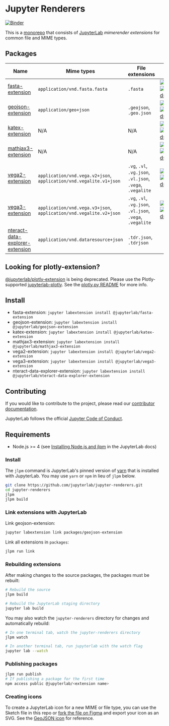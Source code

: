 # Jupyter Renderers

[![Binder](https://beta.mybinder.org/badge.svg)](https://mybinder.org/v2/gh/jupyterlab/jupyter-renderers/master?urlpath=lab/tree/notebooks)

This is a
[monorepo](https://github.com/lerna/lerna#what-does-a-lerna-repo-look-like) that
consists of [JupyterLab](https://github.com/jupyterlab/jupyterlab) _mimerender extensions_ for common file and MIME types.

## Packages

| Name                                                                        | Mime types                                                         | File extensions                                            | Info                                                                                                                                                                                                                                                                                       |
| --------------------------------------------------------------------------- | ------------------------------------------------------------------ | ---------------------------------------------------------- | ------------------------------------------------------------------------------------------------------------------------------------------------------------------------------------------------------------------------------------------------------------------------------------------ |
| [fasta-extension](packages/fasta-extension)                                 | `application/vnd.fasta.fasta`                                      | `.fasta`                                                   | [![Version](https://img.shields.io/npm/v/@jupyterlab/fasta-extension.svg)](https://www.npmjs.com/package/@jupyterlab/fasta-extension) [![Downloads](https://img.shields.io/npm/dm/@jupyterlab/fasta-extension.svg)](https://www.npmjs.com/package/@jupyterlab/fasta-extension)             |
| [geojson-extension](packages/geojson-extension)                             | `application/geo+json`                                             | `.geojson`, `.geo.json`                                    | [![Version](https://img.shields.io/npm/v/@jupyterlab/geojson-extension.svg)](https://www.npmjs.com/package/@jupyterlab/geojson-extension) [![Downloads](https://img.shields.io/npm/dm/@jupyterlab/geojson-extension.svg)](https://www.npmjs.com/package/@jupyterlab/geojson-extension)     |
| [katex-extension](packages/katex-extension)                                 | N/A                                                                | N/A                                                        | [![Version](https://img.shields.io/npm/v/@jupyterlab/katex-extension.svg)](https://www.npmjs.com/package/@jupyterlab/katex-extension) [![Downloads](https://img.shields.io/npm/dm/@jupyterlab/katex-extension.svg)](https://www.npmjs.com/package/@jupyterlab/katex-extension)             |
| [mathjax3-extension](packages/mathjax3-extension)                           | N/A                                                                | N/A                                                        | [![Version](https://img.shields.io/npm/v/@jupyterlab/mathjax3-extension.svg)](https://www.npmjs.com/package/@jupyterlab/mathjax3-extension) [![Downloads](https://img.shields.io/npm/dm/@jupyterlab/mathjax3-extension.svg)](https://www.npmjs.com/package/@jupyterlab/mathjax3-extension) |
| [vega2-extension](packages/vega2-extension)                                 | `application/vnd.vega.v2+json`, `application/vnd.vegalite.v1+json` | `.vg`, `.vl`, `.vg.json`, `.vl.json`, `.vega`, `.vegalite` | [![Version](https://img.shields.io/npm/v/@jupyterlab/vega2-extension.svg)](https://www.npmjs.com/package/@jupyterlab/vega2-extension) [![Downloads](https://img.shields.io/npm/dm/@jupyterlab/vega2-extension.svg)](https://www.npmjs.com/package/@jupyterlab/vega2-extension)             |
| [vega3-extension](packages/vega3-extension)                                 | `application/vnd.vega.v3+json`, `application/vnd.vegalite.v2+json` | `.vg`, `.vl`, `.vg.json`, `.vl.json`, `.vega`, `.vegalite` | [![Version](https://img.shields.io/npm/v/@jupyterlab/vega3-extension.svg)](https://www.npmjs.com/package/@jupyterlab/vega3-extension) [![Downloads](https://img.shields.io/npm/dm/@jupyterlab/vega3-extension.svg)](https://www.npmjs.com/package/@jupyterlab/vega3-extension)             |
| [nteract-data-explorer-extension](packages/nteract-data-explorer-extension) | `application/vnd.dataresource+json`                                | `.tdr.json`, `.tdrjson`                                    |                                                                                                                                                                                                                                                                                            |

## Looking for plotly-extension?

[@jupyterlab/plotly-extension](https://www.npmjs.com/package/@jupyterlab/plotly-extension) is being deprecated. Please use the Plotly-supported [jupyterlab-plotly](https://www.npmjs.com/package/jupyterlab-plotly). See the [plotly.py README](https://github.com/plotly/plotly.py#jupyterlab-support-python-35) for more info.

## Install

- fasta-extension: `jupyter labextension install @jupyterlab/fasta-extension`
- geojson-extension: `jupyter labextension install @jupyterlab/geojson-extension`
- katex-extension: `jupyter labextension install @jupyterlab/katex-extension`
- mathjax3-extension: `jupyter labextension install @jupyterlab/mathjax3-extension`
- vega2-extension: `jupyter labextension install @jupyterlab/vega2-extension`
- vega3-extension: `jupyter labextension install @jupyterlab/vega3-extension`
- nteract-data-explorer-extension: `jupyter labextension install @jupyterlab/nteract-data-explorer-extension`

## Contributing

If you would like to contribute to the project, please read our [contributor documentation](https://github.com/jupyterlab/jupyterlab/blob/master/CONTRIBUTING.md).

JupyterLab follows the official [Jupyter Code of Conduct](https://github.com/jupyter/governance/blob/master/conduct/code_of_conduct.md).

## Requirements

- Node.js >= 4 (see [Installing Node.js and jlpm](https://github.com/jupyterlab/jupyterlab/blob/master/CONTRIBUTING.md#installing-nodejs-and-jlpm) in the JupyterLab docs)

### Install

The `jlpm` command is JupyterLab's pinned version of
[yarn](https://yarnpkg.com/) that is installed with JupyterLab. You may use
`yarn` or `npm` in lieu of `jlpm` below.

```bash
git clone https://github.com/jupyterlab/jupyter-renderers.git
cd jupyter-renderers
jlpm
jlpm build
```

### Link extensions with JupyterLab

Link geojson-extension:

```bash
jupyter labextension link packages/geojson-extension
```

Link all extensions in `packages`:

```bash
jlpm run link
```

### Rebuilding extensions

After making changes to the source packages, the packages must be rebuilt:

```bash
# Rebuild the source
jlpm build

# Rebuild the JupyterLab staging directory
jupyter lab build
```

You may also watch the `jupyter-renderers` directory for changes and automatically rebuild:

```bash
# In one terminal tab, watch the jupyter-renderers directory
jlpm watch

# In another terminal tab, run jupyterlab with the watch flag
jupyter lab --watch
```

### Publishing packages

```bash
jlpm run publish
# If publishing a package for the first time
npm access public @jupyterlab/<extension name>
```

### Creating icons

To create a JupyterLab icon for a new MIME or file type, you can use the Sketch
file in this repo or [fork the file on
Figma](https://www.figma.com/file/c2TwOvxAAXCzDccrybQKapZK/icons?node-id=0%3A1)
and export your icon as an SVG. See the [GeoJSON icon](https://github.com/jupyterlab/jupyter-renderers/tree/master/packages/geojson-extension/style) for reference.
